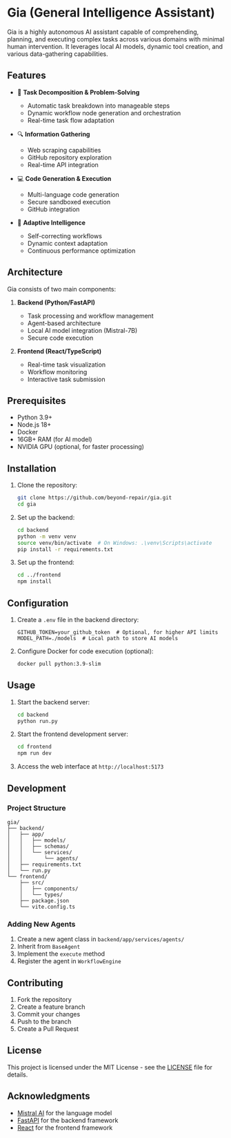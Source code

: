 # Gia (General Intelligence Assistant)

Gia is a highly autonomous AI assistant capable of comprehending, planning, and executing complex tasks across various domains with minimal human intervention. It leverages local AI models, dynamic tool creation, and various data-gathering capabilities.

## Features

- 🧠 **Task Decomposition & Problem-Solving**

  - Automatic task breakdown into manageable steps
  - Dynamic workflow node generation and orchestration
  - Real-time task flow adaptation

- 🔍 **Information Gathering**

  - Web scraping capabilities
  - GitHub repository exploration
  - Real-time API integration

- 💻 **Code Generation & Execution**

  - Multi-language code generation
  - Secure sandboxed execution
  - GitHub integration

- 🤖 **Adaptive Intelligence**
  - Self-correcting workflows
  - Dynamic context adaptation
  - Continuous performance optimization

## Architecture

Gia consists of two main components:

1. **Backend (Python/FastAPI)**

   - Task processing and workflow management
   - Agent-based architecture
   - Local AI model integration (Mistral-7B)
   - Secure code execution

2. **Frontend (React/TypeScript)**
   - Real-time task visualization
   - Workflow monitoring
   - Interactive task submission

## Prerequisites

- Python 3.9+
- Node.js 18+
- Docker
- 16GB+ RAM (for AI model)
- NVIDIA GPU (optional, for faster processing)

## Installation

1. Clone the repository:

   ```bash
   git clone https://github.com/beyond-repair/gia.git
   cd gia
   ```

2. Set up the backend:

   ```bash
   cd backend
   python -m venv venv
   source venv/bin/activate  # On Windows: .\venv\Scripts\activate
   pip install -r requirements.txt
   ```

3. Set up the frontend:
   ```bash
   cd ../frontend
   npm install
   ```

## Configuration

1. Create a `.env` file in the backend directory:

   ```env
   GITHUB_TOKEN=your_github_token  # Optional, for higher API limits
   MODEL_PATH=./models  # Local path to store AI models
   ```

2. Configure Docker for code execution (optional):
   ```bash
   docker pull python:3.9-slim
   ```

## Usage

1. Start the backend server:

   ```bash
   cd backend
   python run.py
   ```

2. Start the frontend development server:

   ```bash
   cd frontend
   npm run dev
   ```

3. Access the web interface at `http://localhost:5173`

## Development

### Project Structure

```
gia/
├── backend/
│   ├── app/
│   │   ├── models/
│   │   ├── schemas/
│   │   └── services/
│   │       └── agents/
│   ├── requirements.txt
│   └── run.py
└── frontend/
    ├── src/
    │   ├── components/
    │   └── types/
    ├── package.json
    └── vite.config.ts
```

### Adding New Agents

1. Create a new agent class in `backend/app/services/agents/`
2. Inherit from `BaseAgent`
3. Implement the `execute` method
4. Register the agent in `WorkflowEngine`

## Contributing

1. Fork the repository
2. Create a feature branch
3. Commit your changes
4. Push to the branch
5. Create a Pull Request

## License

This project is licensed under the MIT License - see the [LICENSE](LICENSE) file for details.

## Acknowledgments

- [Mistral AI](https://mistral.ai/) for the language model
- [FastAPI](https://fastapi.tiangolo.com/) for the backend framework
- [React](https://reactjs.org/) for the frontend framework
